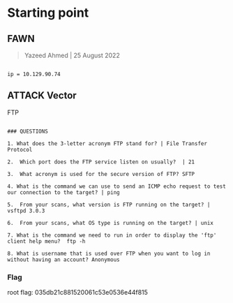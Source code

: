 # Starting point

## FAWN


> Yazeed Ahmed | 25 August 2022

```````````````````````

ip = 10.129.90.74

```````````````````````

## ATTACK Vector

FTP

`````````

### QUESTIONS

1. What does the 3-letter acronym FTP stand for? | File Transfer Protocol

2.  Which port does the FTP service listen on usually?  | 21

3.  What acronym is used for the secure version of FTP? SFTP

4. What is the command we can use to send an ICMP echo request to test our connection to the target? | ping

5.  From your scans, what version is FTP running on the target? | vsftpd 3.0.3

6.  From your scans, what OS type is running on the target? | unix

7. What is the command we need to run in order to display the 'ftp' client help menu?  ftp -h

8. What is username that is used over FTP when you want to log in without having an account? Anonymous

`````````````````````

### Flag

root flag: 035db21c881520061c53e0536e44f815


